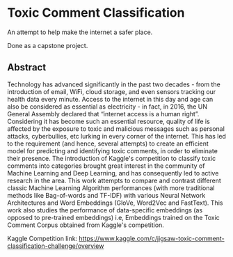 # Toxic Comment Classification

An attempt to help make the internet a safer place.

Done as a capstone project.

## Abstract
Technology has advanced significantly in the past two decades - from the introduction of email, WiFi, cloud storage, and even sensors tracking our health data every minute. Access to the internet in this day and age can also be considered as essential as electricity - in fact, in 2016, the UN General Assembly declared that “internet access is a human right”. Considering it has become such an essential resource, quality of life is affected by the exposure to toxic and malicious messages such as personal attacks, cyberbullies, etc lurking in every corner of the internet. This has led to the requirement (and hence, several attempts) to create an efficient model for predicting and identifying toxic comments, in order to eliminate their presence. The introduction of Kaggle's competition to classify toxic comments into categories brought great interest in the community of Machine Learning and Deep Learning, and has consequently led to active research in the area. This work attempts to compare and contrast different classic Machine Learning Algorithm performances (with more traditional methods like Bag-of-words and TF-IDF) with various Neural Network Architectures and Word Embeddings (GloVe, Word2Vec and FastText). This work also studies the performance of data-specific embeddings (as opposed to pre-trained embeddings) i.e, Embeddings trained on the Toxic Comment Corpus obtained from Kaggle's competition.

Kaggle Competition link: https://www.kaggle.com/c/jigsaw-toxic-comment-classification-challenge/overview 
